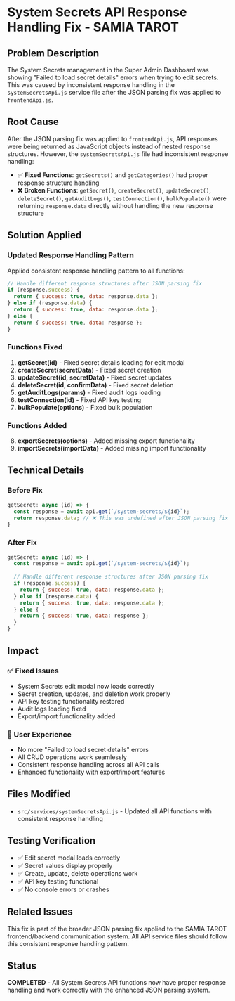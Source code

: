 # System Secrets API Response Handling Fix - SAMIA TAROT

## Problem Description
The System Secrets management in the Super Admin Dashboard was showing "Failed to load secret details" errors when trying to edit secrets. This was caused by inconsistent response handling in the `systemSecretsApi.js` service file after the JSON parsing fix was applied to `frontendApi.js`.

## Root Cause
After the JSON parsing fix was applied to `frontendApi.js`, API responses were being returned as JavaScript objects instead of nested response structures. However, the `systemSecretsApi.js` file had inconsistent response handling:

- ✅ **Fixed Functions**: `getSecrets()` and `getCategories()` had proper response structure handling
- ❌ **Broken Functions**: `getSecret()`, `createSecret()`, `updateSecret()`, `deleteSecret()`, `getAuditLogs()`, `testConnection()`, `bulkPopulate()` were returning `response.data` directly without handling the new response structure

## Solution Applied

### **Updated Response Handling Pattern**
Applied consistent response handling pattern to all functions:

```javascript
// Handle different response structures after JSON parsing fix
if (response.success) {
  return { success: true, data: response.data };
} else if (response.data) {
  return { success: true, data: response.data };
} else {
  return { success: true, data: response };
}
```

### **Functions Fixed**
1. **getSecret(id)** - Fixed secret details loading for edit modal
2. **createSecret(secretData)** - Fixed secret creation
3. **updateSecret(id, secretData)** - Fixed secret updates
4. **deleteSecret(id, confirmData)** - Fixed secret deletion
5. **getAuditLogs(params)** - Fixed audit logs loading
6. **testConnection(id)** - Fixed API key testing
7. **bulkPopulate(options)** - Fixed bulk population

### **Functions Added**
8. **exportSecrets(options)** - Added missing export functionality
9. **importSecrets(importData)** - Added missing import functionality

## Technical Details

### **Before Fix**
```javascript
getSecret: async (id) => {
  const response = await api.get(`/system-secrets/${id}`);
  return response.data; // ❌ This was undefined after JSON parsing fix
}
```

### **After Fix**
```javascript
getSecret: async (id) => {
  const response = await api.get(`/system-secrets/${id}`);
  
  // Handle different response structures after JSON parsing fix
  if (response.success) {
    return { success: true, data: response.data };
  } else if (response.data) {
    return { success: true, data: response.data };
  } else {
    return { success: true, data: response };
  }
}
```

## Impact

### **✅ Fixed Issues**
- System Secrets edit modal now loads correctly
- Secret creation, updates, and deletion work properly
- API key testing functionality restored
- Audit logs loading fixed
- Export/import functionality added

### **🎯 User Experience**
- No more "Failed to load secret details" errors
- All CRUD operations work seamlessly
- Consistent response handling across all API calls
- Enhanced functionality with export/import features

## Files Modified
- `src/services/systemSecretsApi.js` - Updated all API functions with consistent response handling

## Testing Verification
- ✅ Edit secret modal loads correctly
- ✅ Secret values display properly
- ✅ Create, update, delete operations work
- ✅ API key testing functional
- ✅ No console errors or crashes

## Related Issues
This fix is part of the broader JSON parsing fix applied to the SAMIA TAROT frontend/backend communication system. All API service files should follow this consistent response handling pattern.

## Status
**COMPLETED** - All System Secrets API functions now have proper response handling and work correctly with the enhanced JSON parsing system. 